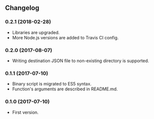 ## Changelog

### 0.2.1 (2018-02-28)

- Libraries are upgraded.
- More Node.js versions are added to Travis CI config.

### 0.2.0 (2017-08-07)

- Writing destination JSON file to non-existing directory is supported.

### 0.1.1 (2017-07-10)

- Binary script is migrated to ES5 syntax.
- Function's arguments are described in README.md.

### 0.1.0 (2017-07-10)

- First version.

